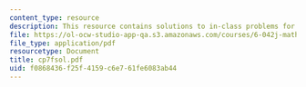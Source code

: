 ```yaml
---
content_type: resource
description: This resource contains solutions to in-class problems for week 7, friday.
file: https://ol-ocw-studio-app-qa.s3.amazonaws.com/courses/6-042j-mathematics-for-computer-science-fall-2005/f0868436f25f4159c6e761fe6083ab44_cp7fsol.pdf
file_type: application/pdf
resourcetype: Document
title: cp7fsol.pdf
uid: f0868436-f25f-4159-c6e7-61fe6083ab44
---
```

